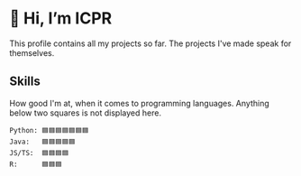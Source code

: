 # 👋 Hi, I’m ICPR

This profile contains all my projects so far. The projects I've made speak for themselves.

## Skills

How good I'm at, when it comes to programming languages. Anything below two squares is not displayed here.

```
Python: 🟦🟦🟦🟦🟦🟦🟦
Java:   🟦🟦🟦🟦🟦
JS/TS:  🟦🟦🟦🟦
R:      🟦🟦🟦
```

<!---
ICPRplshelp/ICPRplshelp is a ✨ special ✨ repository because its `README.md` (this file) appears on your GitHub profile.
You can click the Preview link to take a look at your changes.
--->
